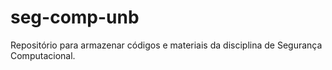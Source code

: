 # seg-comp-unb
Repositório para armazenar códigos e materiais da disciplina de Segurança Computacional.
